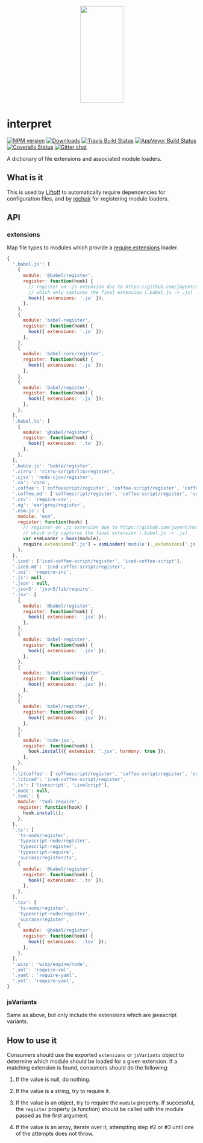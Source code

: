 <p align="center">
  <a href="http://gulpjs.com">
    <img height="257" width="114" src="https://raw.githubusercontent.com/gulpjs/artwork/master/gulp-2x.png">
  </a>
</p>

# interpret

[![NPM version][npm-image]][npm-url] [![Downloads][downloads-image]][npm-url] [![Travis Build Status][travis-image]][travis-url] [![AppVeyor Build Status][appveyor-image]][appveyor-url] [![Coveralls Status][coveralls-image]][coveralls-url] [![Gitter chat][gitter-image]][gitter-url]

A dictionary of file extensions and associated module loaders.

## What is it
This is used by [Liftoff](http://github.com/tkellen/node-liftoff) to automatically require dependencies for configuration files, and by [rechoir](http://github.com/tkellen/node-rechoir) for registering module loaders.

## API

### extensions
Map file types to modules which provide a [require.extensions] loader.

```js
{
  '.babel.js': [
    {
      module: '@babel/register',
      register: function(hook) {
        // register on .js extension due to https://github.com/joyent/node/blob/v0.12.0/lib/module.js#L353
        // which only captures the final extension (.babel.js -> .js)
        hook({ extensions: '.js' });
      },
    },
    {
      module: 'babel-register',
      register: function(hook) {
        hook({ extensions: '.js' });
      },
    },
    {
      module: 'babel-core/register',
      register: function(hook) {
        hook({ extensions: '.js' });
      },
    },
    {
      module: 'babel/register',
      register: function(hook) {
        hook({ extensions: '.js' });
      },
    },
  ],
  '.babel.ts': [
    {
      module: '@babel/register',
      register: function(hook) {
        hook({ extensions: '.ts' });
      },
    },
  ],
  '.buble.js': 'buble/register',
  '.cirru': 'cirru-script/lib/register',
  '.cjsx': 'node-cjsx/register',
  '.co': 'coco',
  '.coffee': ['coffeescript/register', 'coffee-script/register', 'coffeescript', 'coffee-script'],
  '.coffee.md': ['coffeescript/register', 'coffee-script/register', 'coffeescript', 'coffee-script'],
  '.csv': 'require-csv',
  '.eg': 'earlgrey/register',
  '.esm.js': {
    module: 'esm',
    register: function(hook) {
      // register on .js extension due to https://github.com/joyent/node/blob/v0.12.0/lib/module.js#L353
      // which only captures the final extension (.babel.js -> .js)
      var esmLoader = hook(module);
      require.extensions['.js'] = esmLoader('module')._extensions['.js'];
    },
  },
  '.iced': ['iced-coffee-script/register', 'iced-coffee-script'],
  '.iced.md': 'iced-coffee-script/register',
  '.ini': 'require-ini',
  '.js': null,
  '.json': null,
  '.json5': 'json5/lib/require',
  '.jsx': [
    {
      module: '@babel/register',
      register: function(hook) {
        hook({ extensions: '.jsx' });
      },
    },
    {
      module: 'babel-register',
      register: function(hook) {
        hook({ extensions: '.jsx' });
      },
    },
    {
      module: 'babel-core/register',
      register: function(hook) {
        hook({ extensions: '.jsx' });
      },
    },
    {
      module: 'babel/register',
      register: function(hook) {
        hook({ extensions: '.jsx' });
      },
    },
    {
      module: 'node-jsx',
      register: function(hook) {
        hook.install({ extension: '.jsx', harmony: true });
      },
    },
  ],
  '.litcoffee': ['coffeescript/register', 'coffee-script/register', 'coffeescript', 'coffee-script'],
  '.liticed': 'iced-coffee-script/register',
  '.ls': ['livescript', 'LiveScript'],
  '.node': null,
  '.toml': {
    module: 'toml-require',
    register: function(hook) {
      hook.install();
    },
  },
  '.ts': [
    'ts-node/register',
    'typescript-node/register',
    'typescript-register',
    'typescript-require',
    'sucrase/register/ts',
    {
      module: '@babel/register',
      register: function(hook) {
        hook({ extensions: '.ts' });
      },
    },
  ],
  '.tsx': [
    'ts-node/register',
    'typescript-node/register',
    'sucrase/register',
    {
      module: '@babel/register',
      register: function(hook) {
        hook({ extensions: '.tsx' });
      },
    },
  ],
  '.wisp': 'wisp/engine/node',
  '.xml': 'require-xml',
  '.yaml': 'require-yaml',
  '.yml': 'require-yaml',
}
```

### jsVariants
Same as above, but only include the extensions which are javascript variants.

## How to use it

Consumers should use the exported `extensions` or `jsVariants` object to determine which module should be loaded for a given extension. If a matching extension is found, consumers should do the following:

1. If the value is null, do nothing.

2. If the value is a string, try to require it.

3. If the value is an object, try to require the `module` property. If successful, the `register` property (a function) should be called with the module passed as the first argument.

4. If the value is an array, iterate over it, attempting step #2 or #3 until one of the attempts does not throw.

[require.extensions]: http://nodejs.org/api/globals.html#globals_require_extensions

[downloads-image]: http://img.shields.io/npm/dm/interpret.svg
[npm-url]: https://www.npmjs.com/package/interpret
[npm-image]: http://img.shields.io/npm/v/interpret.svg

[travis-url]: https://travis-ci.org/gulpjs/interpret
[travis-image]: http://img.shields.io/travis/gulpjs/interpret.svg?label=travis-ci

[appveyor-url]: https://ci.appveyor.com/project/gulpjs/interpret
[appveyor-image]: https://img.shields.io/appveyor/ci/gulpjs/interpret.svg?label=appveyor

[coveralls-url]: https://coveralls.io/r/gulpjs/interpret
[coveralls-image]: http://img.shields.io/coveralls/gulpjs/interpret/master.svg

[gitter-url]: https://gitter.im/gulpjs/gulp
[gitter-image]: https://badges.gitter.im/gulpjs/gulp.svg
